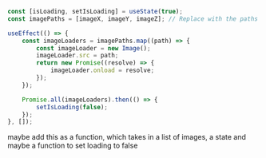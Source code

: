 ```javascript
const [isLoading, setIsLoading] = useState(true);
const imagePaths = [imageX, imageY, imageZ]; // Replace with the paths to your images

useEffect(() => {
	const imageLoaders = imagePaths.map((path) => {
		const imageLoader = new Image();
		imageLoader.src = path;
		return new Promise((resolve) => {
			imageLoader.onload = resolve;
		});
	});

	Promise.all(imageLoaders).then(() => {
		setIsLoading(false);
	});
}, []);
```
maybe add this as a function, which takes in a list of images, a state and maybe a function to set loading to false

